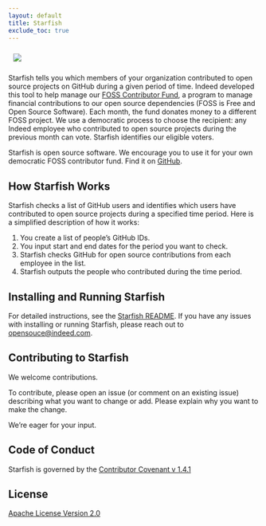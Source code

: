 ```yaml
---
layout: default
title: Starfish
exclude_toc: true
---
```

<img src="{{ site.baseurl }}/images/Indeed_OS_starfish_logo.png" style="max-width:175px;max-height:175px;clear:both;padding:10px;"/>

Starfish tells you which members of your organization contributed to open source projects on GitHub during a given period of time. Indeed developed this tool to help manage our [FOSS Contributor Fund](https://engineering.indeedblog.com/blog/2019/11/foss-fund-adopters/), a program to manage financial contributions to our open source dependencies (FOSS is Free and Open Source Software). Each month, the fund donates money to a different FOSS project. We use a democratic process to choose the recipient: any Indeed employee who contributed to open source projects during the previous month can vote. Starfish identifies our eligible voters.

Starfish is open source software. We encourage you to use it for your own democratic FOSS contributor fund. Find it on [GitHub](https://github.com/indeedeng/starfish).


## How Starfish Works

Starfish checks a list of GitHub users and identifies which users have contributed to open source projects during a specified time period. Here is a simplified description of how it works:
<ol>
<li>You create a list of people’s GitHub IDs.</li>
<li>You input start and end dates for the period you want to check.</li>
<li>Starfish checks GitHub for open source contributions from each employee in the list.</li>
<li>Starfish outputs the people who contributed during the time period.</li>
</ol>

## Installing and Running Starfish
For detailed instructions, see the [Starfish README](https://github.com/indeedeng/starfish/blob/master/README.md). If you have any issues with installing or running Starfish, please reach out to opensouce@indeed.com.



## Contributing to Starfish
We welcome contributions.

To contribute, please open an issue (or comment on an existing issue) describing what you want to change or add. Please explain why you want to make the change.

We’re eager for your input.



## Code of Conduct
Starfish is governed by the [Contributor Covenant v 1.4.1](https://github.com/indeedeng/starfish/blob/master/CODE_OF_CONDUCT.md)

## License

[Apache License Version 2.0](https://github.com/indeedeng/starfish/blob/master/LICENSE)
